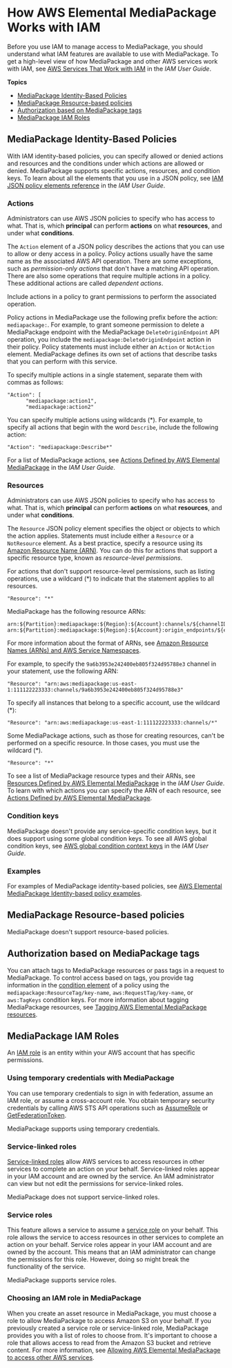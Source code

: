 # How AWS Elemental MediaPackage Works with IAM<a name="security_iam_service-with-iam"></a>

Before you use IAM to manage access to MediaPackage, you should understand what IAM features are available to use with MediaPackage\. To get a high\-level view of how MediaPackage and other AWS services work with IAM, see [AWS Services That Work with IAM](https://docs.aws.amazon.com/IAM/latest/UserGuide/reference_aws-services-that-work-with-iam.html) in the *IAM User Guide*\.

**Topics**
+ [MediaPackage Identity\-Based Policies](#security_iam_service-with-iam-id-based-policies)
+ [MediaPackage Resource\-based policies](#security_iam_service-with-iam-resource-based-policies)
+ [Authorization based on MediaPackage tags](#security_iam_service-with-iam-tags)
+ [MediaPackage IAM Roles](#security_iam_service-with-iam-roles)

## MediaPackage Identity\-Based Policies<a name="security_iam_service-with-iam-id-based-policies"></a>

With IAM identity\-based policies, you can specify allowed or denied actions and resources and the conditions under which actions are allowed or denied\. MediaPackage supports specific actions, resources, and condition keys\. To learn about all the elements that you use in a JSON policy, see [IAM JSON policy elements reference](https://docs.aws.amazon.com/IAM/latest/UserGuide/reference_policies_elements.html) in the *IAM User Guide*\.

### Actions<a name="security_iam_service-with-iam-id-based-policies-actions"></a>

Administrators can use AWS JSON policies to specify who has access to what\. That is, which **principal** can perform **actions** on what **resources**, and under what **conditions**\.

The `Action` element of a JSON policy describes the actions that you can use to allow or deny access in a policy\. Policy actions usually have the same name as the associated AWS API operation\. There are some exceptions, such as *permission\-only actions* that don't have a matching API operation\. There are also some operations that require multiple actions in a policy\. These additional actions are called *dependent actions*\.

Include actions in a policy to grant permissions to perform the associated operation\.

Policy actions in MediaPackage use the following prefix before the action: `mediapackage:`\. For example, to grant someone permission to delete a MediaPackage endpoint with the MediaPackage `DeleteOriginEndpoint` API operation, you include the `mediapackage:DeleteOriginEndpoint` action in their policy\. Policy statements must include either an `Action` or `NotAction` element\. MediaPackage defines its own set of actions that describe tasks that you can perform with this service\.

To specify multiple actions in a single statement, separate them with commas as follows:

```
"Action": [
      "mediapackage:action1",
      "mediapackage:action2"
```

You can specify multiple actions using wildcards \(\*\)\. For example, to specify all actions that begin with the word `Describe`, include the following action:

```
"Action": "mediapackage:Describe*"
```

For a list of MediaPackage actions, see [Actions Defined by AWS Elemental MediaPackage](https://docs.aws.amazon.com/IAM/latest/UserGuide/list_awselementalmediapackage.html#awselementalmediapackage-actions-as-permissions) in the *IAM User Guide*\.

### Resources<a name="security_iam_service-with-iam-id-based-policies-resources"></a>

Administrators can use AWS JSON policies to specify who has access to what\. That is, which **principal** can perform **actions** on what **resources**, and under what **conditions**\.

The `Resource` JSON policy element specifies the object or objects to which the action applies\. Statements must include either a `Resource` or a `NotResource` element\. As a best practice, specify a resource using its [Amazon Resource Name \(ARN\)](https://docs.aws.amazon.com/general/latest/gr/aws-arns-and-namespaces.html)\. You can do this for actions that support a specific resource type, known as *resource\-level permissions*\.

For actions that don't support resource\-level permissions, such as listing operations, use a wildcard \(\*\) to indicate that the statement applies to all resources\.

```
"Resource": "*"
```

MediaPackage has the following resource ARNs:

```
arn:${Partition}:mediapackage:${Region}:${Account}:channels/${channelID}
arn:${Partition}:mediapackage:${Region}:${Account}:origin_endpoints/${endpointID}
```

For more information about the format of ARNs, see [Amazon Resource Names \(ARNs\) and AWS Service Namespaces](https://docs.aws.amazon.com/general/latest/gr/aws-arns-and-namespaces.html)\.

For example, to specify the `9a6b3953e242400eb805f324d95788e3` channel in your statement, use the following ARN:

```
"Resource": "arn:aws:mediapackage:us-east-1:111122223333:channels/9a6b3953e242400eb805f324d95788e3"
```

To specify all instances that belong to a specific account, use the wildcard \(\*\):

```
"Resource": "arn:aws:mediapackage:us-east-1:111122223333:channels/*"
```

Some MediaPackage actions, such as those for creating resources, can't be performed on a specific resource\. In those cases, you must use the wildcard \(\*\)\.

```
"Resource": "*"
```

To see a list of MediaPackage resource types and their ARNs, see [Resources Defined by AWS Elemental MediaPackage](https://docs.aws.amazon.com/IAM/latest/UserGuide/list_awselementalmediapackage.html#awselementalmediapackage-resources-for-iam-policies) in the *IAM User Guide*\. To learn with which actions you can specify the ARN of each resource, see [Actions Defined by AWS Elemental MediaPackage](https://docs.aws.amazon.com/IAM/latest/UserGuide/list_awselementalmediapackage.html#awselementalmediapackage-actions-as-permissions)\.

### Condition keys<a name="security_iam_service-with-iam-id-based-policies-conditionkeys"></a>

MediaPackage doesn't provide any service\-specific condition keys, but it does support using some global condition keys\. To see all AWS global condition keys, see [AWS global condition context keys](https://docs.aws.amazon.com/IAM/latest/UserGuide/reference_policies_condition-keys.html) in the *IAM User Guide*\.



### Examples<a name="security_iam_service-with-iam-id-based-policies-examples"></a>

For examples of MediaPackage identity\-based policies, see [AWS Elemental MediaPackage Identity\-based policy examples](security_iam_id-based-policy-examples.md)\.

## MediaPackage Resource\-based policies<a name="security_iam_service-with-iam-resource-based-policies"></a>

MediaPackage doesn't support resource\-based policies\.

## Authorization based on MediaPackage tags<a name="security_iam_service-with-iam-tags"></a>

You can attach tags to MediaPackage resources or pass tags in a request to MediaPackage\. To control access based on tags, you provide tag information in the [condition element](https://docs.aws.amazon.com/IAM/latest/UserGuide/reference_policies_elements_condition.html) of a policy using the `mediapackage:ResourceTag/key-name`, `aws:RequestTag/key-name`, or `aws:TagKeys` condition keys\. For more information about tagging MediaPackage resources, see [Tagging AWS Elemental MediaPackage resources](tagging.md)\.

## MediaPackage IAM Roles<a name="security_iam_service-with-iam-roles"></a>

An [IAM role](https://docs.aws.amazon.com/IAM/latest/UserGuide/id_roles.html) is an entity within your AWS account that has specific permissions\.

### Using temporary credentials with MediaPackage<a name="security_iam_service-with-iam-roles-tempcreds"></a>

You can use temporary credentials to sign in with federation, assume an IAM role, or assume a cross\-account role\. You obtain temporary security credentials by calling AWS STS API operations such as [AssumeRole](https://docs.aws.amazon.com/STS/latest/APIReference/API_AssumeRole.html) or [GetFederationToken](https://docs.aws.amazon.com/STS/latest/APIReference/API_GetFederationToken.html)\. 

MediaPackage supports using temporary credentials\. 

### Service\-linked roles<a name="security_iam_service-with-iam-roles-service-linked"></a>

[Service\-linked roles](https://docs.aws.amazon.com/IAM/latest/UserGuide/id_roles_terms-and-concepts.html#iam-term-service-linked-role) allow AWS services to access resources in other services to complete an action on your behalf\. Service\-linked roles appear in your IAM account and are owned by the service\. An IAM administrator can view but not edit the permissions for service\-linked roles\.

MediaPackage does not support service\-linked roles\.

### Service roles<a name="security_iam_service-with-iam-roles-service"></a>

This feature allows a service to assume a [service role](https://docs.aws.amazon.com/IAM/latest/UserGuide/id_roles_terms-and-concepts.html#iam-term-service-role) on your behalf\. This role allows the service to access resources in other services to complete an action on your behalf\. Service roles appear in your IAM account and are owned by the account\. This means that an IAM administrator can change the permissions for this role\. However, doing so might break the functionality of the service\.

MediaPackage supports service roles\. 

### Choosing an IAM role in MediaPackage<a name="security_iam_service-with-iam-roles-choose"></a>

When you create an asset resource in MediaPackage, you must choose a role to allow MediaPackage to access Amazon S3 on your behalf\. If you previously created a service role or service\-linked role, MediaPackage provides you with a list of roles to choose from\. It's important to choose a role that allows access to read from the Amazon S3 bucket and retrieve content\. For more information, see [Allowing AWS Elemental MediaPackage to access other AWS services](setting-up-create-trust-rel.md)\.